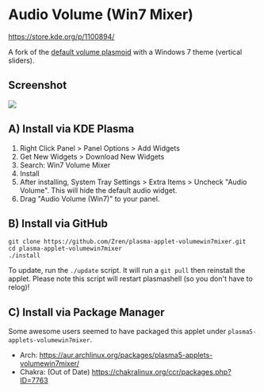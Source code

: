 # Audio Volume (Win7 Mixer)

https://store.kde.org/p/1100894/

A fork of the [default volume plasmoid](https://github.com/KDE/plasma-pa/tree/Plasma/5.5/applet) with a Windows 7 theme (vertical sliders).

## Screenshot

![](https://i.imgur.com/OeC9Zhc.png)


## A) Install via KDE Plasma

1. Right Click Panel > Panel Options > Add Widgets
2. Get New Widgets > Download New Widgets
3. Search: Win7 Volume Mixer
5. Install
6. After installing, System Tray Settings > Extra Items > Uncheck "Audio Volume". This will hide the default audio widget.
7. Drag "Audio Volume (Win7)" to your panel.

## B) Install via GitHub

```
git clone https://github.com/Zren/plasma-applet-volumewin7mixer.git
cd plasma-applet-volumewin7mixer
./install
```

To update, run the `./update` script. It will run a `git pull` then reinstall the applet. Please note this script will restart plasmashell (so you don't have to relog)!

## C) Install via Package Manager

Some awesome users seemed to have packaged this applet under `plasma5-applets-volumewin7mixer`.

* Arch: https://aur.archlinux.org/packages/plasma5-applets-volumewin7mixer/
* Chakra: (Out of Date) https://chakralinux.org/ccr/packages.php?ID=7763
